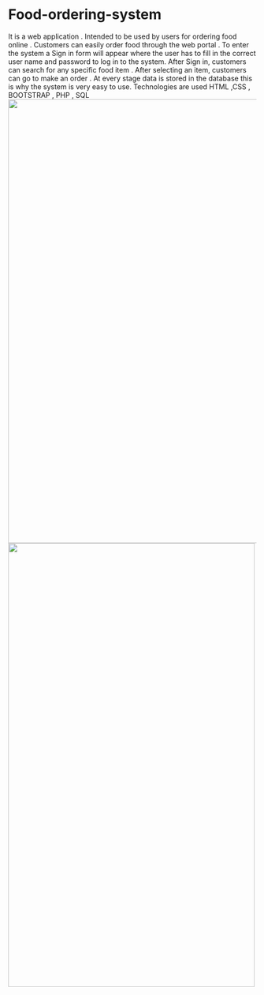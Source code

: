 # Food-ordering-system
It is a web application . Intended to be used by users for ordering food online . Customers can easily order food through the web portal . To enter the system a Sign in form will  appear where the user has to fill in the correct user name and password to log in to the system. After Sign in, customers  can search for any specific food item . After selecting an item, customers can go to make an order . At every stage data is stored in the database  this is why the system is very easy to use.
Technologies are used 
HTML ,CSS , BOOTSTRAP , PHP , SQL 
<img src="https://user-images.githubusercontent.com/90699287/141806918-16247dd4-91b2-4d91-b363-adc0ce57e3dc.jpg" style=height:900px;width:600px;><img src="https://user-images.githubusercontent.com/90699287/141808085-9dc3c671-033f-4226-b5fd-d1820c5b8ee4.png" style=height:900px;width:500px>

